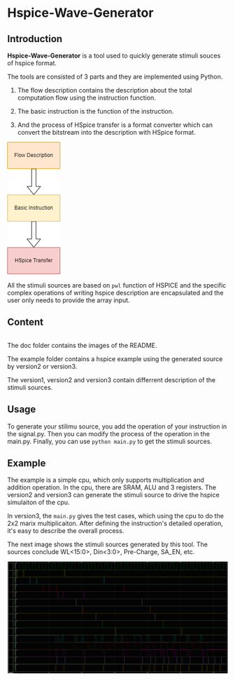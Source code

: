 # Hspice-Wave-Generator

## Introduction

**Hspice-Wave-Generator** is a tool used to quickly generate stimuli souces of hspice format. 

The tools are consisted of 3 parts and they are implemented using Python.

1. The flow description contains the description about the total computation flow using the instruction function.

2. The basic instruction is the function of the instruction.

3. And the process of HSpice transfer is a format converter which can convert the bitstream into the description with HSpice format.

![flow](./doc/flow.png "the flow")

All the stimuli sources are based on `pwl` function of HSPICE and the specific complex operations of writing hspice description are encapsulated and the user only needs to provide the array input.

## Content

```bash

```

The doc folder contains the images of the README.

The example folder contains a hspice example using the generated source by version2 or version3.

The version1, version2 and version3 contain differrent description of the stimuli sources.

## Usage

To generate your stilimu source, you add the operation of your instruction in the signal.py. Then you can modify the process of the operation in the main.py. Finally, you can use `python main.py` to get the stimuli sources.

## Example

The example is a simple cpu, which only supports multiplication and addition operation. In the cpu, there are SRAM, ALU and 3 registers. The version2 and version3 can generate the stimuli source to drive the hspice simulaiton of the cpu.

In version3, the `main.py` gives the test cases, which using the cpu to do the 2x2 marix multiplicaiton. After defining the instruction's detailed operation, it's easy to describe the overall process. 

The next image shows the stimuli sources generated by this tool. The sources conclude WL<15:0>, Din<3:0>, Pre-Charge, SA_EN, etc.

![./doc/wave-example.png](./doc/wave-example.png)
